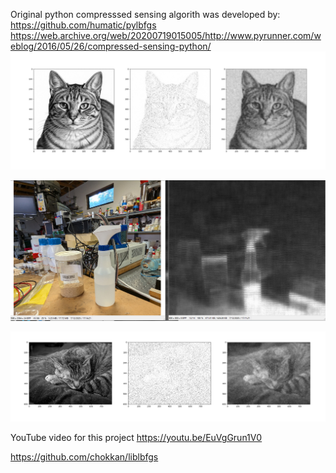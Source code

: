 Original python compresssed sensing algorith was developed by: https://github.com/humatic/pylbfgs
https://web.archive.org/web/20200719015005/http://www.pyrunner.com/weblog/2016/05/26/compressed-sensing-python/
![Cat](/samples/cat_drawing_0.1.png)

![Spray Bottle Image](/samples/spray%20bottle.png)

![Spray Bottle Image](/samples/maya_800_0.1.png)


YouTube video for this project
https://youtu.be/EuVgGrun1V0



https://github.com/chokkan/liblbfgs

